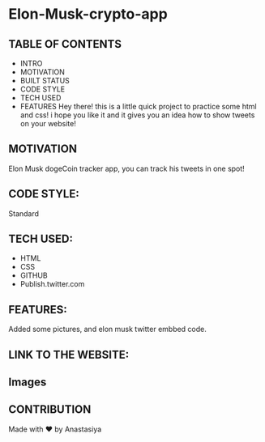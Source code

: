 # Elon-Musk-crypto-app


## TABLE OF CONTENTS
* INTRO
* MOTIVATION
* BUILT STATUS
* CODE STYLE
* TECH USED
* FEATURES
Hey there! this is a little quick project to practice some html and css! i hope you like it and it gives you an idea how to show tweets on your website!
## MOTIVATION
Elon Musk dogeCoin tracker app, you can track his tweets in one spot!
## CODE STYLE:
Standard

## TECH USED:
* HTML
* CSS
* GITHUB
* Publish.twitter.com

## FEATURES:
Added some pictures, and elon musk twitter embbed code. 
## LINK TO THE WEBSITE:

							  
## Images

## CONTRIBUTION
Made with ❤️ by Anastasiya
